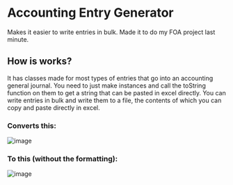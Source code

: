 # Accounting Entry Generator

Makes it easier to write entries in bulk. Made it to do my FOA project last minute.

## How is works?
It has classes made for most types of entries that go into an accounting general journal. You need to just make instances and call the toString function on them to get a string that can be pasted in excel directly. You can write entries in bulk and write them to a file, the contents of which you can copy and paste directly in excel.

### Converts this:
![image](https://github.com/user-attachments/assets/ca8bc064-25f9-49de-a038-5b76272f99e3)

### To this (without the formatting):
![image](https://github.com/user-attachments/assets/95e9a75f-9bc0-41d0-8f6c-1d9a5d7bde59)
